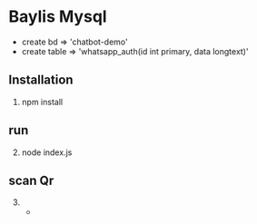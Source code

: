 
# Baylis Mysql

- create bd => 'chatbot-demo'
- create table => 'whatsapp_auth(id int primary, data longtext)'

## Installation

1. npm install

## run

2. node index.js

## scan Qr

3. -

